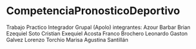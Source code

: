# CompetenciaPronosticoDeportivo
Trabajo Practico Integrador Grupal (Apolo)
integrantes:
Azour Barbar
Brian Ezequiel Soto
Cristian Exequiel Acosta
Franco Brochero
Leonardo Gaston Galvez
Lorenzo Torchio
Marisa Agustina Santillán
